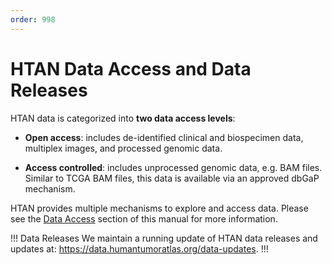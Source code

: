 ```yaml
---
order: 998
---
```


# HTAN Data Access and Data Releases

HTAN data is categorized into **two data access levels**:

-   **Open access**: includes de-identified clinical and biospecimen data, multiplex images, and processed genomic data.  

-   **Access controlled**: includes unprocessed genomic data, e.g. BAM files. Similar to TCGA BAM files, this data is available via an approved dbGaP mechanism. 

HTAN provides multiple mechanisms to explore and access data. Please see the [Data Access](../data_access/introduction.md) section of this manual for more information.

!!! Data Releases
We maintain a running update of HTAN data releases and updates at: https://data.humantumoratlas.org/data-updates.
!!!
